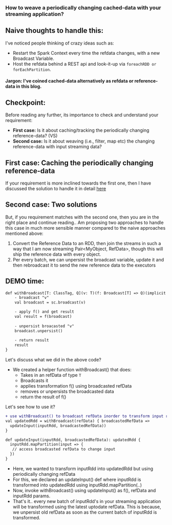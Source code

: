 

### How to weave a periodically changing cached-data with your streaming application?

## Naive thoughts to handle this:
I've noticed people thinking of crazy ideas such as:
- Restart the Spark Context every time the refdata changes, with a new Broadcast Variable.
- Host the refdata behind a REST api and look-it-up via `foreachRDD or forEachPartition`.

#### Jargon: I've coined cached-data alternatively as refdata or reference-data in this blog.

## Checkpoint:
Before reading any further, its importance to check and understand your requirement:
- **First case:** Is it about caching/tracking the periodically changing reference-data? (VS)
- **Second case:** Is it about weaving (i.e., filter, map etc) the changing reference-data with input streaming data?

## First case: Caching the periodically changing reference-data
If your requirement is more inclined towards the first one, then I have discussed the solution to handle it in detail [here](https://spoddutur.github.io/spark-notes/rebroadcast_a_broadcast_variable)

## Second case: Two solutions
But, if you requirement matches with the second one, then you are in the right place and continue reading..
Am proposing two approaches to handle this case in much more sensible manner compared to the naive approaches mentioned above:
1. Convert the Reference Data to an RDD, then join the streams in such a way that I am now streaming Pair<MyObject, RefData>, though this will ship the reference data with every object.
2. Per every batch, we can unpersist the broadcast variable, update it and then rebroadcast it to send the new reference data to the executors

## DEMO time:

```diff
def withBroadcast[T: ClassTag, Q](v: T)(f: Broadcast[T] => Q)(implicit sc: SparkContext): Q = {
    - broadcast "v" 
    val broadcast = sc.broadcast(v)

    - apply f() and get result
    val result = f(broadcast)
    
    - unpersist broacasted "v"
    broadcast.unpersist()
    
    - return result
    result
}
```
Let's discuss what we did in the above code?
- We created a helper function withBroadcast() that does:
  - Takes in an refData of type `T`
  - Broadcasts it
  - applies transformation f() using broadcasted refData
  - removes or unpersists the broadcasted data
  - return the result of f()
  
Let's see how to use it?
```diff
+ use withBroadcast() to broadcast refData inorder to transform input rdd
val updatedRdd = withBroadcast(refData) { broadcastedRefData =>
  updateInput(inputRdd, broadcastedRefData))
}

def updateInput(inputRdd, broadcastedRefData): updatedRdd {
  inputRdd.mapPartition(input => {
   // access broadcasted refData to change input
  })
}
```
- Here, we wanted to transform inputRdd into updatedRdd but using periodically changing refData
- For this, we declared an updateInput() def where inputRdd is transformed into updatedRdd using inputRdd.mapPartition(..)
- Now, invoke withBroadcast() using updateInput() as f(), refData and inputRdd params.
- That's it.. every new batch of inputRdd's in your streaming application will be transformed using the latest uptodate refData. This is because, we unpersist old refData as soon as the current batch of inputRdd is transformed.

